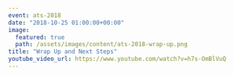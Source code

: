 ```yaml
---
event: ats-2018
date: "2018-10-25 01:00:00+00:00"
image:
  featured: true
  path: /assets/images/content/ats-2018-wrap-up.png
title: "Wrap Up and Next Steps"
youtube_video_url: https://www.youtube.com/watch?v=h7s-OmBlVuQ
---
```

